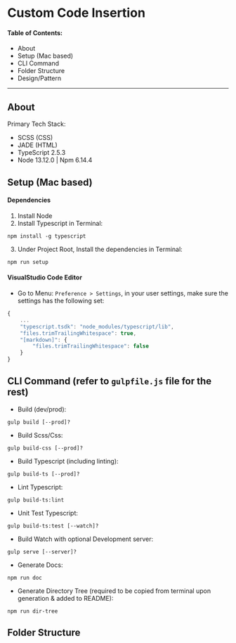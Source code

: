 # Custom Code Insertion

#### Table of Contents:
* About
* Setup (Mac based) 
* CLI Command
* Folder Structure
* Design/Pattern

---

## About
Primary Tech Stack: 
* SCSS (CSS)
* JADE (HTML)
* TypeScript 2.5.3
* Node 13.12.0 | Npm 6.14.4


## Setup (Mac based) 
#### Dependencies
1. Install Node
2. Install Typescript in Terminal:  
```
npm install -g typescript
```
3. Under Project Root, Install the dependencies in Terminal:  
```
npm run setup
```

#### VisualStudio Code Editor
* Go to Menu: `Preference > Settings`, in your user settings, make sure the settings has the following set: 
```javascript
{
    ...
    "typescript.tsdk": "node_modules/typescript/lib",
    "files.trimTrailingWhitespace": true,
    "[markdown]": {
        "files.trimTrailingWhitespace": false
    }        
}
```


## CLI Command (refer to `gulpfile.js` file for the rest)
* Build (dev/prod):
```
gulp build [--prod]?
``` 
* Build Scss/Css:
```
gulp build-css [--prod]?
```
* Build Typescript (including linting):
```
gulp build-ts [--prod]?
```
* Lint Typescript:
```
gulp build-ts:lint
```
* Unit Test Typescript:
```
gulp build-ts:test [--watch]?
```    
* Build Watch with optional Development server:
```
gulp serve [--server]?
```
* Generate Docs:
```
npm run doc
```
* Generate Directory Tree (required to be copied from terminal upon generation & added to README):  
```
npm run dir-tree
```  

## Folder Structure

